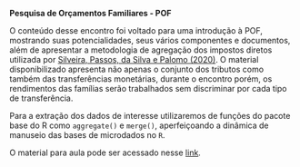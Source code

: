 **Pesquisa de Orçamentos Familiares - POF**

O conteúdo desse encontro foi voltado para uma introdução à POF, mostrando suas potencialidades, seus vários componentes e documentos, além de apresentar a metodologia de agregação dos impostos diretos utilizada por [Silveira, Passos, da Silva e Palomo (2020)](http://repositorio.ipea.gov.br/bitstream/11058/10229/1/NT_89_Disoc_ImpactosRedistriasPOF%202017_2018.pdf). O material disponibilizado apresenta não apenas o conjunto dos tributos como também das transferências monetárias, durante o encontro porém, os rendimentos das famílias serão trabalhados sem discriminar por cada tipo de transferência.

Para a extração dos dados de interesse utilizaremos de funções do pacote base do R como `aggregate()` e `merge()`, aperfeiçoando a dinâmica de manuseio das bases de microdados no `R`.

O material para aula pode ser acessado nesse [link](https://made-usp.github.io./CursoProgramacao/Curso---POF.html).
